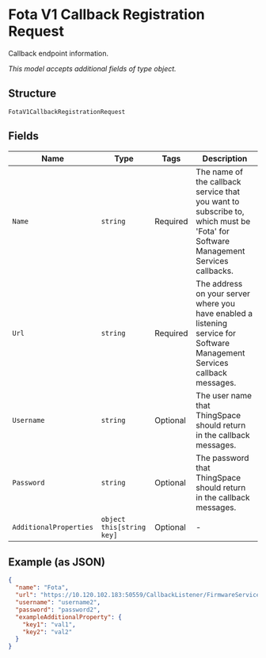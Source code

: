 
# Fota V1 Callback Registration Request

Callback endpoint information.

*This model accepts additional fields of type object.*

## Structure

`FotaV1CallbackRegistrationRequest`

## Fields

| Name | Type | Tags | Description |
|  --- | --- | --- | --- |
| `Name` | `string` | Required | The name of the callback service that you want to subscribe to, which must be 'Fota' for Software Management Services callbacks. |
| `Url` | `string` | Required | The address on your server where you have enabled a listening service for Software Management Services callback messages. |
| `Username` | `string` | Optional | The user name that ThingSpace should return in the callback messages. |
| `Password` | `string` | Optional | The password that ThingSpace should return in the callback messages. |
| `AdditionalProperties` | `object this[string key]` | Optional | - |

## Example (as JSON)

```json
{
  "name": "Fota",
  "url": "https://10.120.102.183:50559/CallbackListener/FirmwareServiceMessages.asmx",
  "username": "username2",
  "password": "password2",
  "exampleAdditionalProperty": {
    "key1": "val1",
    "key2": "val2"
  }
}
```

